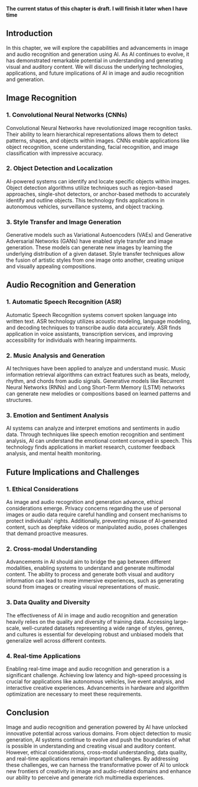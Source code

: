 **The current status of this chapter is draft. I will finish it later when I have time**

Introduction
------------

In this chapter, we will explore the capabilities and advancements in image and audio recognition and generation using AI. As AI continues to evolve, it has demonstrated remarkable potential in understanding and generating visual and auditory content. We will discuss the underlying technologies, applications, and future implications of AI in image and audio recognition and generation.

Image Recognition
-----------------

### 1. Convolutional Neural Networks (CNNs)

Convolutional Neural Networks have revolutionized image recognition tasks. Their ability to learn hierarchical representations allows them to detect patterns, shapes, and objects within images. CNNs enable applications like object recognition, scene understanding, facial recognition, and image classification with impressive accuracy.

### 2. Object Detection and Localization

AI-powered systems can identify and locate specific objects within images. Object detection algorithms utilize techniques such as region-based approaches, single-shot detectors, or anchor-based methods to accurately identify and outline objects. This technology finds applications in autonomous vehicles, surveillance systems, and object tracking.

### 3. Style Transfer and Image Generation

Generative models such as Variational Autoencoders (VAEs) and Generative Adversarial Networks (GANs) have enabled style transfer and image generation. These models can generate new images by learning the underlying distribution of a given dataset. Style transfer techniques allow the fusion of artistic styles from one image onto another, creating unique and visually appealing compositions.

Audio Recognition and Generation
--------------------------------

### 1. Automatic Speech Recognition (ASR)

Automatic Speech Recognition systems convert spoken language into written text. ASR technology utilizes acoustic modeling, language modeling, and decoding techniques to transcribe audio data accurately. ASR finds application in voice assistants, transcription services, and improving accessibility for individuals with hearing impairments.

### 2. Music Analysis and Generation

AI techniques have been applied to analyze and understand music. Music information retrieval algorithms can extract features such as beats, melody, rhythm, and chords from audio signals. Generative models like Recurrent Neural Networks (RNNs) and Long Short-Term Memory (LSTM) networks can generate new melodies or compositions based on learned patterns and structures.

### 3. Emotion and Sentiment Analysis

AI systems can analyze and interpret emotions and sentiments in audio data. Through techniques like speech emotion recognition and sentiment analysis, AI can understand the emotional content conveyed in speech. This technology finds applications in market research, customer feedback analysis, and mental health monitoring.

Future Implications and Challenges
----------------------------------

### 1. Ethical Considerations

As image and audio recognition and generation advance, ethical considerations emerge. Privacy concerns regarding the use of personal images or audio data require careful handling and consent mechanisms to protect individuals' rights. Additionally, preventing misuse of AI-generated content, such as deepfake videos or manipulated audio, poses challenges that demand proactive measures.

### 2. Cross-modal Understanding

Advancements in AI should aim to bridge the gap between different modalities, enabling systems to understand and generate multimodal content. The ability to process and generate both visual and auditory information can lead to more immersive experiences, such as generating sound from images or creating visual representations of music.

### 3. Data Quality and Diversity

The effectiveness of AI in image and audio recognition and generation heavily relies on the quality and diversity of training data. Accessing large-scale, well-curated datasets representing a wide range of styles, genres, and cultures is essential for developing robust and unbiased models that generalize well across different contexts.

### 4. Real-time Applications

Enabling real-time image and audio recognition and generation is a significant challenge. Achieving low latency and high-speed processing is crucial for applications like autonomous vehicles, live event analysis, and interactive creative experiences. Advancements in hardware and algorithm optimization are necessary to meet these requirements.

Conclusion
----------

Image and audio recognition and generation powered by AI have unlocked innovative potential across various domains. From object detection to music generation, AI systems continue to evolve and push the boundaries of what is possible in understanding and creating visual and auditory content. However, ethical considerations, cross-modal understanding, data quality, and real-time applications remain important challenges. By addressing these challenges, we can harness the transformative power of AI to unlock new frontiers of creativity in image and audio-related domains and enhance our ability to perceive and generate rich multimedia experiences.
